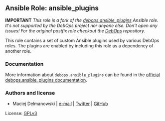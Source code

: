 ## Ansible Role: ansible_plugins

**IMPORTANT**
_This role is a fork of the [debops.ansible_plugins](https://github.com/debops/debops/tree/master/ansible/roles/debops.ansible_plugins)
Ansible role. It's not supported by the DebOps project nor anyone else. Don't
open any issues! For the original postfix role checkout the [DebOps](https://github.com/debops/debops)
repository._

This role contains a set of custom Ansible plugins used by various DebOps
roles. The plugins are enabled by including this role as a dependency of
another role.

### Documentation

More information about `debops.ansible_plugins` can be found in the
[official debops.ansible_plugins documentation](https://docs.debops.org/en/latest/ansible/roles/debops.ansible_plugins/).


### Authors and license

- Maciej Delmanowski | [e-mail](mailto:drybjed@gmail.com) | [Twitter](https://twitter.com/drybjed) | [GitHub](https://github.com/drybjed)

License: [GPLv3](https://tldrlegal.com/license/gnu-general-public-license-v3-%28gpl-3%29)
